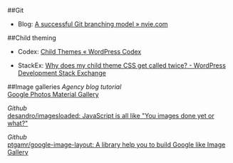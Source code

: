 ##Git
* Blog: [A successful Git branching model » nvie.com](http://nvie.com/posts/a-successful-git-branching-model/)

##Child theming
* Codex: [Child Themes « WordPress Codex](https://codex.wordpress.org/Child_Themes)

* StackEx: [Why does my child theme CSS get called twice? - WordPress Development Stack Exchange](http://wordpress.stackexchange.com/questions/167639/why-does-my-child-theme-css-get-called-twice)

##Image galleries
*Agency blog tutorial*  
[Google Photos Material Gallery](http://ettrics.com/code/material-photo-gallery/)

*Github*  
[desandro/imagesloaded: JavaScript is all like "You images done yet or what?"](https://github.com/desandro/imagesloaded)
    
*Github*  
[ptgamr/google-image-layout: A library help you to build Google like Image Gallery](https://github.com/ptgamr/google-image-layout)
